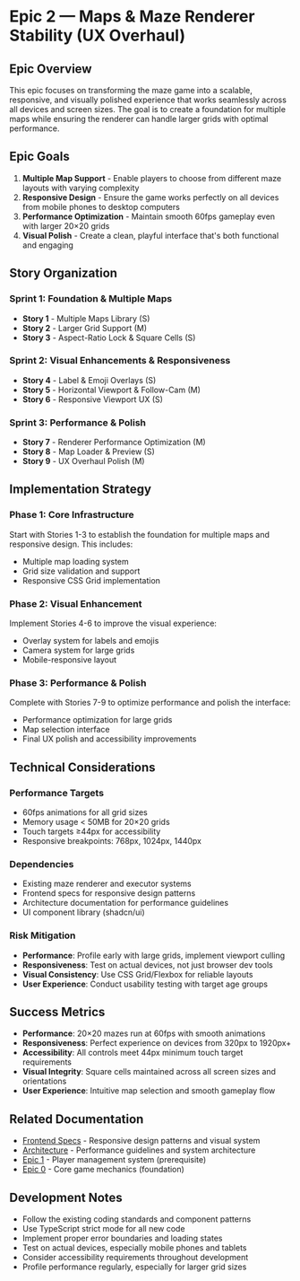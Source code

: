 # Epic 2 — Maps & Maze Renderer Stability (UX Overhaul)

## Epic Overview

This epic focuses on transforming the maze game into a scalable, responsive, and visually polished experience that works seamlessly across all devices and screen sizes. The goal is to create a foundation for multiple maps while ensuring the renderer can handle larger grids with optimal performance.

## Epic Goals

1. **Multiple Map Support** - Enable players to choose from different maze layouts with varying complexity
2. **Responsive Design** - Ensure the game works perfectly on all devices from mobile phones to desktop computers
3. **Performance Optimization** - Maintain smooth 60fps gameplay even with larger 20×20 grids
4. **Visual Polish** - Create a clean, playful interface that's both functional and engaging

## Story Organization

### Sprint 1: Foundation & Multiple Maps
- **Story 1** - Multiple Maps Library (S)
- **Story 2** - Larger Grid Support (M) 
- **Story 3** - Aspect-Ratio Lock & Square Cells (S)

### Sprint 2: Visual Enhancements & Responsiveness
- **Story 4** - Label & Emoji Overlays (S)
- **Story 5** - Horizontal Viewport & Follow-Cam (M)
- **Story 6** - Responsive Viewport UX (S)

### Sprint 3: Performance & Polish
- **Story 7** - Renderer Performance Optimization (M)
- **Story 8** - Map Loader & Preview (S)
- **Story 9** - UX Overhaul Polish (M)

## Implementation Strategy

### Phase 1: Core Infrastructure
Start with Stories 1-3 to establish the foundation for multiple maps and responsive design. This includes:
- Multiple map loading system
- Grid size validation and support
- Responsive CSS Grid implementation

### Phase 2: Visual Enhancement
Implement Stories 4-6 to improve the visual experience:
- Overlay system for labels and emojis
- Camera system for large grids
- Mobile-responsive layout

### Phase 3: Performance & Polish
Complete with Stories 7-9 to optimize performance and polish the interface:
- Performance optimization for large grids
- Map selection interface
- Final UX polish and accessibility improvements

## Technical Considerations

### Performance Targets
- 60fps animations for all grid sizes
- Memory usage < 50MB for 20×20 grids
- Touch targets ≥44px for accessibility
- Responsive breakpoints: 768px, 1024px, 1440px

### Dependencies
- Existing maze renderer and executor systems
- Frontend specs for responsive design patterns
- Architecture documentation for performance guidelines
- UI component library (shadcn/ui)

### Risk Mitigation
- **Performance**: Profile early with large grids, implement viewport culling
- **Responsiveness**: Test on actual devices, not just browser dev tools
- **Visual Consistency**: Use CSS Grid/Flexbox for reliable layouts
- **User Experience**: Conduct usability testing with target age groups

## Success Metrics

- **Performance**: 20×20 mazes run at 60fps with smooth animations
- **Responsiveness**: Perfect experience on devices from 320px to 1920px+
- **Accessibility**: All controls meet 44px minimum touch target requirements
- **Visual Integrity**: Square cells maintained across all screen sizes and orientations
- **User Experience**: Intuitive map selection and smooth gameplay flow

## Related Documentation

- [Frontend Specs](../frontend-specs/) - Responsive design patterns and visual system
- [Architecture](../architecture/) - Performance guidelines and system architecture
- [Epic 1](../epic-1-flexible-players/) - Player management system (prerequisite)
- [Epic 0](../epic-0-scaffolding-and-base-game/) - Core game mechanics (foundation)

## Development Notes

- Follow the existing coding standards and component patterns
- Use TypeScript strict mode for all new code
- Implement proper error boundaries and loading states
- Test on actual devices, especially mobile phones and tablets
- Consider accessibility requirements throughout development
- Profile performance regularly, especially for larger grid sizes
